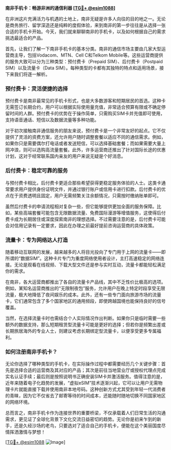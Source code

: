 **南非手机卡：畅游非洲的通信利器 [[TG💪+ @esim1088](https://t.me/s/esim1088)]**

在非洲这片充满活力与机遇的土地上，南非无疑是许多人向往的目的地之一。无论是商务旅行、留学深造还是纯粹的度假体验，来到南非的第一步往往是从选择一张合适的手机卡开始。今天，我们就来聊聊南非的手机卡，以及如何根据自己的需求挑选最适合的产品。

首先，让我们了解一下南非手机卡的基本分类。南非的通信市场主要由几家大型运营商主导，包括Vodacom、MTN、Cell C和Telkom Mobile等。这些运营商提供的服务大致可以分为三种类型：预付费卡（Prepaid SIM）、后付费卡（Postpaid SIM）以及流量卡（Data SIM）。每种类型的卡都有其独特的特点和适用场景，接下来我们将逐一解析。

### 预付费卡：灵活便捷的选择

预付费卡是南非最常见的手机卡形式，也是大多数游客和短期居民的首选。这种卡无需签订长期合约，用户可以根据实际使用量充值，非常适合预算有限或不确定停留时间的人群。预付费卡的优势在于操作简单，只需购买SIM卡并充值即可使用，支持语音通话、短信以及数据流量等多种功能。

对于初次接触南非通信服务的朋友来说，预付费卡是一个非常友好的起点。它不仅提供了灵活的资费方案，还允许用户随时调整套餐以适应不同的通信需求。例如，如果你只是需要偶尔打电话或者发送短信，可以选择基础套餐；而如果需要大量上网冲浪，则可以选购高流量套餐。此外，许多运营商还推出了针对国际长途的优惠计划，这对于经常联系国内亲友的用户来说无疑是个好消息。

### 后付费卡：稳定可靠的服务

与预付费卡相比，后付费卡更适合那些希望获得更稳定服务体验的人士。这类卡通常要求用户提供身份证明文件，并通过银行账户或信用卡进行扣款。后付费卡的优点在于资费透明且固定，用户无需频繁关注余额情况，只需按时缴纳账单即可。

虽然后付费卡的申请流程相对复杂一些，但它能够提供更加全面的服务保障。比如，某些高端套餐可能包含无限数据流量、免费国际漫游等增值服务，这使得后付费卡成为长期居住或深度探索南非的理想选择。不过需要注意的是，后付费卡可能会对信用记录有一定要求，因此在办理之前最好提前咨询运营商的具体政策。

### 流量卡：专为网络达人打造

随着移动互联网的发展，越来越多的人将目光投向了专门用于上网的流量卡——即所谓的“数据SIM”。这种卡片专门为重度网络使用者设计，主打高速稳定的网络连接。无论是观看在线视频、下载大型文件还是参与实时互动，流量卡都能轻松满足你的需求。

在南非，各大运营商都推出了各自的流量卡产品线，其中不乏性价比极高的选项。例如，某知名运营商推出的“无限制夜包”服务，允许用户在晚上特定时段享受无限流量，极大地降低了夜间娱乐的成本。此外，还有一些专门面向旅游市场的流量卡，它们通常包含了多个国家地区的通用频段，即使跨越国境也能保持良好的信号覆盖。

当然，在选择流量卡时也需结合个人实际情况作出判断。如果你只是临时需要一些额外的数据支持，那么短期租赁型流量卡可能是更好的选择；但若你是频繁出差或长期旅居海外的专业人士，则建议考虑长期绑定型流量卡，以便享受更多专属福利。

### 如何注册南非手机卡？

无论你选择了哪种类型的手机卡，在实际操作过程中都需要经历几个关键步骤：首先是选择合适的运营商及其对应的产品；其次是前往当地营业厅或授权代理点完成实名认证手续；最后则是按照说明书正确安装SIM卡并激活服务。值得注意的是，近年来随着电子化趋势的发展，“虚拟eSIM”技术逐渐兴起，它可以让用户无需物理卡片就能直接下载并使用南非本地号码。这种创新方式尤其受到年轻一代消费者的青睐，因为它不仅省去了邮寄等待的时间成本，还能随时随地切换不同国家地区的网络环境。

总而言之，南非手机卡作为连接世界的重要桥梁，不仅承载着人们日常生活的沟通需求，更见证了全球化背景下文化交流日益密切的趋势。无论你是初来乍到的新手，还是久经沙场的老鸟，只要选对了适合自己的手机卡，便能在这个美丽国度尽情挥洒激情与梦想！

[[TG💪+ @esim1088](https://t.me/s/esim1088) ![Image](https://i.postimg.cc/4NQfJmqS/Snipaste-2025-05-13-00-14-12.png)]